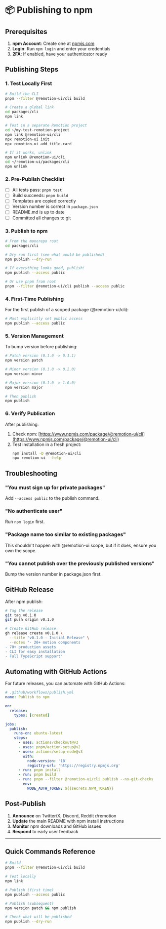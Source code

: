 # 📦 Publishing to npm

## Prerequisites

1. **npm Account**: Create one at [npmjs.com](https://www.npmjs.com/)
2. **Login**: Run `npm login` and enter your credentials
3. **2FA**: If enabled, have your authenticator ready

## Publishing Steps

### 1. Test Locally First

```bash
# Build the CLI
pnpm --filter @remotion-ui/cli build

# Create a global link
cd packages/cli
npm link

# Test in a separate Remotion project
cd ~/my-test-remotion-project
npm link @remotion-ui/cli
npx remotion-ui init
npx remotion-ui add title-card

# If it works, unlink
npm unlink @remotion-ui/cli
cd ~/remotion-ui/packages/cli
npm unlink
```

### 2. Pre-Publish Checklist

- [ ] All tests pass: `pnpm test`
- [ ] Build succeeds: `pnpm build`
- [ ] Templates are copied correctly
- [ ] Version number is correct in `package.json`
- [ ] README.md is up to date
- [ ] Committed all changes to git

### 3. Publish to npm

```bash
# From the monorepo root
cd packages/cli

# Dry run first (see what would be published)
npm publish --dry-run

# If everything looks good, publish!
npm publish --access public

# Or use pnpm from root
pnpm --filter @remotion-ui/cli publish --access public
```

### 4. First-Time Publishing

For the first publish of a scoped package (@remotion-ui/cli):

```bash
# Must explicitly set public access
npm publish --access public
```

### 5. Version Management

To bump version before publishing:

```bash
# Patch version (0.1.0 -> 0.1.1)
npm version patch

# Minor version (0.1.0 -> 0.2.0)
npm version minor

# Major version (0.1.0 -> 1.0.0)
npm version major

# Then publish
npm publish
```

### 6. Verify Publication

After publishing:

1. Check npm: [https://www.npmjs.com/package/@remotion-ui/cli](https://www.npmjs.com/package/@remotion-ui/cli)
2. Test installation in a fresh project:
   ```bash
   npm install -D @remotion-ui/cli
   npx remotion-ui --help
   ```

## Troubleshooting

### "You must sign up for private packages"

Add `--access public` to the publish command.

### "No authenticate user"

Run `npm login` first.

### "Package name too similar to existing packages"

This shouldn't happen with @remotion-ui scope, but if it does, ensure you own the scope.

### "You cannot publish over the previously published versions"

Bump the version number in package.json first.

## GitHub Release

After npm publish:

```bash
# Tag the release
git tag v0.1.0
git push origin v0.1.0

# Create GitHub release
gh release create v0.1.0 \
  --title "v0.1.0 - Initial Release" \
  --notes "- 20+ motion components
- 70+ production assets
- CLI for easy installation
- Full TypeScript support"
```

## Automating with GitHub Actions

For future releases, you can automate with GitHub Actions:

```yaml
# .github/workflows/publish.yml
name: Publish to npm

on:
  release:
    types: [created]

jobs:
  publish:
    runs-on: ubuntu-latest
    steps:
      - uses: actions/checkout@v3
      - uses: pnpm/action-setup@v2
      - uses: actions/setup-node@v3
        with:
          node-version: '18'
          registry-url: 'https://registry.npmjs.org'
      - run: pnpm install
      - run: pnpm build
      - run: pnpm --filter @remotion-ui/cli publish --no-git-checks
        env:
          NODE_AUTH_TOKEN: ${{secrets.NPM_TOKEN}}
```

## Post-Publish

1. **Announce** on Twitter/X, Discord, Reddit r/remotion
2. **Update** the main README with npm install instructions
3. **Monitor** npm downloads and GitHub issues
4. **Respond** to early user feedback

---

## Quick Commands Reference

```bash
# Build
pnpm --filter @remotion-ui/cli build

# Test locally
npm link

# Publish (first time)
npm publish --access public

# Publish (subsequent)
npm version patch && npm publish

# Check what will be published
npm publish --dry-run
```